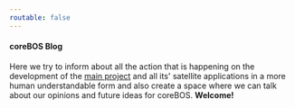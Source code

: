 ```yaml
---
routable: false
---
```


#### coreBOS Blog

Here we try to inform about all the action that is happening on the development of the <a href="https://github.com/tsolucio/corebos">main project</a> and all its' satellite applications in a more human understandable form and also create a space where we can talk about our opinions and future ideas for coreBOS. **Welcome!**
